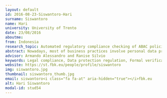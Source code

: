 ```yaml
---
layout: default 
id: 2016-08-23-Siswantoro-Hari
surname: Siswantoro
name: Hari
university: University of Trento
date: 23/08/2016
aboutme: 
from: Indonesia
research_topic: Automated regulatory compliance checking of ABAC policies
abstract: Nowadays, most of business practices involve personal data processing of customers and employees. And personal data processing is strictly regulated by legislation to protect the rights of the personal data owner. Enforcing regulation into enterprise information system is a non-trivial task, and a misinterpretation can lead to sanctions. This research presents an automatic legal compliance verification method of attribute based access control (ABAC) against the EU Data Protection Directive (DPD) 95/46/EC. The rights, obligations and conditions for lawful personal data processing from the directive are extracted and mapped to a formal legal model. We use this model to check whether an enterprise access control policy complies or violates the regulation.
advisor: Armando Alessandro and Ranise Silvio
keywords: Legal compliance, Data protection regulation, Formal verification, Attribute based access control
website: https://st.fbk.eu/people/profile/siswantoro
img: siswantoro.jpg
thumbnail: siswantoro_thumb.jpg
email: siswantoro<i class="fa fa-at" aria-hidden="true"></i>fbk.eu
alt: Hari Siswantoro
modal-id: stud54
---
```

